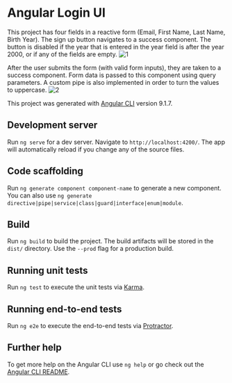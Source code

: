 # Angular Login UI

This project has four fields in a reactive form (Email, First Name, Last Name, Birth Year).
The sign up button navigates to a success component. The button is disabled if the year that is entered in the year field is after the year 2000, or if any of the fields are empty.
![1](https://user-images.githubusercontent.com/62124046/100305343-c6dc8b00-2f55-11eb-845d-c009131d0964.png)

After the user submits the form (with valid form inputs), they are taken to a success component. Form data is passed to this component using query parameters. A custom pipe is also implemented in order to turn the values to uppercase.
![2](https://user-images.githubusercontent.com/62124046/100305345-c80db800-2f55-11eb-9b95-84ae14306712.png)

This project was generated with [Angular CLI](https://github.com/angular/angular-cli) version 9.1.7.

## Development server

Run `ng serve` for a dev server. Navigate to `http://localhost:4200/`. The app will automatically reload if you change any of the source files.

## Code scaffolding

Run `ng generate component component-name` to generate a new component. You can also use `ng generate directive|pipe|service|class|guard|interface|enum|module`.

## Build

Run `ng build` to build the project. The build artifacts will be stored in the `dist/` directory. Use the `--prod` flag for a production build.

## Running unit tests

Run `ng test` to execute the unit tests via [Karma](https://karma-runner.github.io).

## Running end-to-end tests

Run `ng e2e` to execute the end-to-end tests via [Protractor](http://www.protractortest.org/).

## Further help

To get more help on the Angular CLI use `ng help` or go check out the [Angular CLI README](https://github.com/angular/angular-cli/blob/master/README.md).
